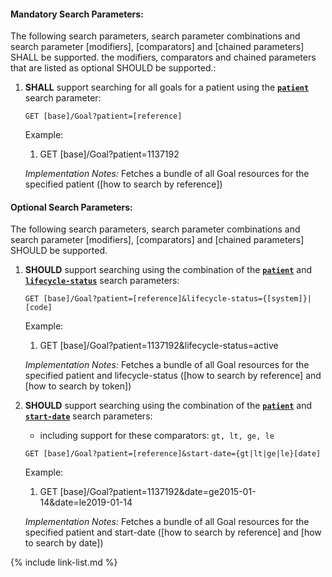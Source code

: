 


#### Mandatory Search Parameters:

The following search parameters, search parameter combinations and search parameter [modifiers], [comparators] and [chained parameters] SHALL be supported.  the  modifiers, comparators and chained parameters that are listed as optional SHOULD be supported.:


1. **SHALL** support searching for all goals for a patient using the **[`patient`](SearchParameter-us-core-goal-patient.html)** search parameter:

    `GET [base]/Goal?patient=[reference]`

    Example:
    
    1. GET [base]/Goal?patient=1137192

    *Implementation Notes:* Fetches a bundle of all Goal resources for the specified patient ([how to search by reference])



#### Optional Search Parameters:

The following search parameters, search parameter combinations and search parameter [modifiers], [comparators] and [chained parameters] SHOULD be supported.

1. **SHOULD** support searching using the combination of the **[`patient`](SearchParameter-us-core-goal-patient.html)** and **[`lifecycle-status`](SearchParameter-us-core-goal-lifecycle-status.html)** search parameters:

    `GET [base]/Goal?patient=[reference]&lifecycle-status={[system]}|[code]`

    Example:
    
    1. GET [base]/Goal?patient=1137192&amp;lifecycle-status=active

    *Implementation Notes:* Fetches a bundle of all Goal resources for the specified patient and lifecycle-status ([how to search by reference] and [how to search by token])

1. **SHOULD** support searching using the combination of the **[`patient`](SearchParameter-us-core-goal-patient.html)** and **[`start-date`](SearchParameter-us-core-goal-start-date.html)** search parameters:
    - including support for these comparators: `gt, lt, ge, le`

    `GET [base]/Goal?patient=[reference]&start-date={gt|lt|ge|le}[date]`

    Example:
    
    1. GET [base]/Goal?patient=1137192&amp;date=ge2015-01-14&amp;date=le2019-01-14

    *Implementation Notes:* Fetches a bundle of all Goal resources for the specified patient and start-date ([how to search by reference] and [how to search by date])


{% include link-list.md %}